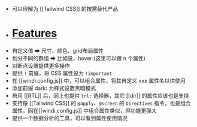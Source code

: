- 可以理解为 [[Tailwind CSS]] 的按需替代产品
- # [Features](https://windicss.org/features/)
- 自定义值 ➡ 尺寸、颜色、grid布局属性
- 划分不同的群组 ➡ 比如说，hover:(这里可以跟 n 个属性)
- 对断点设置提供更多操作
- 提供 `!` 前缀，将 CSS 属性设为 `!important`
- 在 [[windi.config.js]] 中，可以组合属性，将其自定义 xxx 属性名以供使用
- 添加前缀 dark: 为样式设置黑暗模式
- 启用 [[RTL]] 后，同上也提供 `trl:` 选择器，其它 [[dir]] 的属性应该也是支持
- 支持像 [[Tailwind CSS]] 的 `@apply`、`@screen` 的 `Directives` 指令，也是组合属性，同在[[windi.config.js]] 中组合属性类似，但功能更强大
- 提供一个数据分析的工具，可以看到属性使用情况
